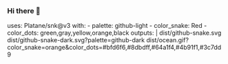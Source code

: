 ### Hi there 👋
uses: Platane/snk@v3
  with:
     - palette:     github-light
     - color_snake: Red
     - color_dots:  green,gray,yellow,orange,black
    outputs: |
      dist/github-snake.svg
      dist/github-snake-dark.svg?palette=github-dark
      dist/ocean.gif?color_snake=orange&color_dots=#bfd6f6,#8dbdff,#64a1f4,#4b91f1,#3c7dd9
<!--
**VA-Pavlov/VA-Pavlov** is a ✨ _special_ ✨ repository because its `README.md` (this file) appears on your GitHub profile.
  

Here are some ideas to get you started:

- 🔭 I’m currently working on ...
- 🌱 I’m currently learning ...
- 👯 I’m looking to collaborate on ...
- 🤔 I’m looking for help with ...
- 💬 Ask me about ...
- 📫 How to reach me: ...
- 😄 Pronouns: ...
- ⚡ Fun fact: ...
-->
